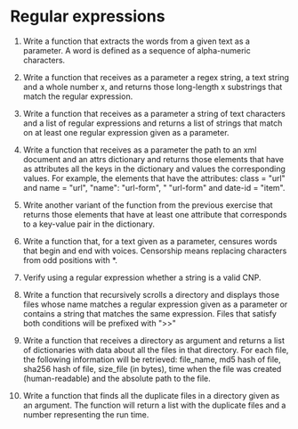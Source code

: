 # Regular expressions

1) Write a function that extracts the words from a given text as a parameter. A word is defined as a sequence of alpha-numeric characters.


2) Write a function that receives as a parameter a regex string, a text string and a whole number x, and returns those long-length x substrings that match the regular expression.


3) Write a function that receives as a parameter a string of text characters and a list of regular expressions and returns a list of strings that match on at least one regular expression given as a parameter.


4) Write a function that receives as a parameter the path to an xml document and an attrs dictionary and returns those elements that have as attributes all the keys in the dictionary and values ​​the corresponding values. For example, the elements that have the attributes: class = "url" and name = "url", "name": "url-form", " "url-form" and date-id = "item".


5) Write another variant of the function from the previous exercise that returns those elements that have at least one attribute that corresponds to a key-value pair in the dictionary.


6) Write a function that, for a text given as a parameter, censures words that begin and end with voices. Censorship means replacing characters from odd positions with *.


7) Verify using a regular expression whether a string is a valid CNP.


8) Write a function that recursively scrolls a directory and displays those files whose name matches a regular expression given as a parameter or contains a string that matches the same expression. Files that satisfy both conditions will be prefixed with ">>"


9) Write a function that receives a directory as argument and returns a list of dictionaries with data about all the files in that directory. For each file, the following information will be retrieved: file_name, md5 hash of file, sha256 hash of file, size_file (in bytes), time when the file was created (human-readable) and the absolute path to the file.


10) Write a function that finds all the duplicate files in a directory given as an argument. The function will return a list with the duplicate files and a number representing the run time.
